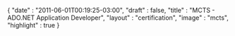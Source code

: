 {
  "date" : "2011-06-01T00:19:25-03:00",
  "draft" : false,
  "title" : "MCTS - ADO.NET Application Developer",
  "layout" : "certification",
  "image" : "mcts",
  "highlight" : true
}
